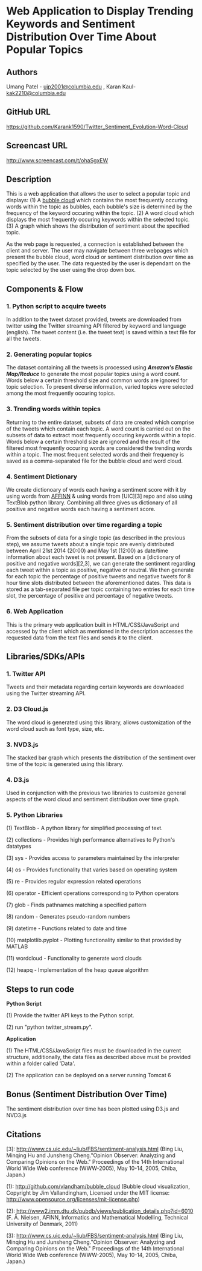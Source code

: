 ﻿Web Application to Display Trending Keywords and Sentiment Distribution Over Time About Popular Topics
======================================================================================================

Authors
-------
Umang Patel - ujp2001@columbia.edu , Karan Kaul- kak2210@columbia.edu


GitHub URL
----------
https://github.com/Karank1590/Twitter_Sentiment_Evolution-Word-Cloud


Screencast URL
--------------
http://www.screencast.com/t/ohaSgxEW


Description
-----------
This is a web application that allows the user to select a popular topic and displays:
(1) A [bubble cloud][1] which contains the most frequently occuring words within the topic as bubbles, each bubble's size is determined by the frequency of the keyword occuring within the topic.
(2) A word cloud which displays the most frequently occuring keywords within the selected topic.
(3) A graph which shows the distribution of sentiment about the specified topic.

As the web page is requested, a connection is established between the client and server. The user may navigate between three webpages which present the bubble cloud, word cloud or sentiment distribution over time as specified by the user.
The data requested by the user is dependant on the topic selected by the user using the drop down box.


Components & Flow
-----------------
### 1. Python script to acquire tweets ###  
In addition to the tweet dataset provided, tweets are downloaded from twitter using the Twitter streaming API filtered by keyword and language (english). The tweet content (i.e. the tweet text) is saved within a text file for all the tweets.

### 2. Generating popular topics ###
The dataset containing all the tweets is processed using ***Amazon's Elastic Map/Reduce*** to generate the most popular topics using a word count. Words below a certain threshold size and common words are ignored for topic selection. To present diverse information, varied topics were selected among the most frequently occuring topics.

### 3. Trending words within topics ###
Returning to the entire dataset, subsets of data are created which comprise of the tweets which contain each topic. A word count is carried out on the subsets of data to extract most frequently occuring keywords within a topic. Words below a certain threshold size are ignored and the result of the filtered most frequently occuring words are considered the trending words within a topic. The most frequent selected words and their frequency is saved as a comma-separated file for the bubble cloud and word cloud.

### 4. Sentiment Dictionary ###
We create dictionoary of words each having a sentiment score with it by using words from [AFFINN][2] & using words from [UIC][3] repo and also using TextBlob python library. Combining all three gives us dictionary of all positive and negative words each having a sentiment score.

### 5. Sentiment distribution over time regarding a topic ###
From the subsets of data for a single topic (as described in the previous step), we assume tweets about a single topic are evenly distributed between April 21st 2014 (20:00) and May 1st (12:00) as date/time information about each tweet is not present. Based on a [dictionary of positive and negative words][2,3], we can generate the sentiment regarding each tweet within a topic as positive, negative or neutral. We then generate for each topic the percentage of positive tweets and negative tweets for 8 hour time slots distributed between the aforementioned dates. This data is stored as a tab-separated file per topic containing two entries for each time slot, the percentage of positive and percentage of negative tweets.

### 6. Web Application ###
This is the primary web application built in HTML/CSS/JavaScript and accessed by the client which as mentioned in the description accesses the requested data from the text files and sends it to the client.


Libraries/SDKs/APIs
-------------------
### 1. Twitter API ###
Tweets and their metadata regarding certain keywords are downloaded using the Twitter streaming API.

### 2. D3 Cloud.js ###
The word cloud is generated using this library, allows customization of the word cloud such as font type, size, etc.

### 3. NVD3.js ###
The stacked bar graph which presents the distribution of the sentiment over time of the topic is generated using this library.

### 4. D3.js ###
Used in conjunction with the previous two libraries to customize general aspects of the word cloud and sentiment distribution over time graph. 

### 5. Python Libraries ###

(1) TextBlob - A python library for simplified processing of text.

(2) collections - Provides high performance alternatives to Python's datatypes

(3) sys - Provides access to parameters maintained by the interpreter

(4) os - Provides functionality that varies based on operating system

(5) re - Provides regular expression related operations

(6) operator - Efficient operations corresponding to Python operators

(7) glob - Finds pathnames matching a specified pattern

(8) random - Generates pseudo-random numbers

(9) datetime - Functions related to date and time

(10) matplotlib.pyplot - Plotting functionality similar to that provided by MATLAB

(11) wordcloud - Functionality to generate word clouds

(12) heapq - Implementation of the heap queue algorithm

Steps to run code
-----------------

__Python Script__

(1) Provide the twitter API keys to the Python script.

(2) run "python twitter_stream.py".

__Application__

(1) The HTML/CSS/JavaScript files must be downloaded in the current structure, additionally, the data files as described above must be provided within a folder called 'Data'.

(2) The application can be deployed on a server running Tomcat 6


Bonus (Sentiment Distribution Over Time)
--------------------------------
The sentiment distribution over time has been plotted using D3.js and NVD3.js

Citations
---------
[1]: http://github.com/vlandham/bubble_cloud (Bubble cloud visualization, Copyright by Jim Vallandingham, Licensed under the MIT license: http://www.opensource.org/licenses/mit-license.php)

[2]: http://www2.imm.dtu.dk/pubdb/views/publication_details.php?id=6010 (F. Å. Nielsen, AFINN, Informatics and Mathematical Modelling, Technical University of Denmark, 2011)

[3]: http://www.cs.uic.edu/~liub/FBS/sentiment-analysis.html (Bing Liu, Minqing Hu and Junsheng Cheng."Opinion Observer: Analyzing and Comparing Opinions on the Web." Proceedings of the 14th International World Wide Web conference (WWW-2005), May 10-14, 2005, Chiba, Japan.)

(1): http://github.com/vlandham/bubble_cloud (Bubble cloud visualization, Copyright by Jim Vallandingham, Licensed under the MIT license: http://www.opensource.org/licenses/mit-license.php)

(2): http://www2.imm.dtu.dk/pubdb/views/publication_details.php?id=6010 (F. Å. Nielsen, AFINN, Informatics and Mathematical Modelling, Technical University of Denmark, 2011)

(3): http://www.cs.uic.edu/~liub/FBS/sentiment-analysis.html (Bing Liu, Minqing Hu and Junsheng Cheng."Opinion Observer: Analyzing and Comparing Opinions on the Web." Proceedings of the 14th International World Wide Web conference (WWW-2005), May 10-14, 2005, Chiba, Japan.)
